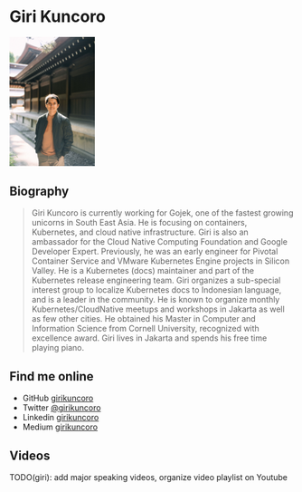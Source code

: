 # Giri Kuncoro

<img src="https://github.com/girikuncoro/me/blob/master/assets/giri-kuncoro.png?raw=true" width=30% height=50%>

## Biography 

> Giri Kuncoro is currently working for Gojek, one of the fastest growing unicorns in South East Asia. He is focusing on containers, Kubernetes, and cloud native infrastructure. Giri is also an ambassador for the Cloud Native Computing Foundation and Google Developer Expert. Previously, he was an early engineer for Pivotal Container Service and VMware Kubernetes Engine projects in Silicon Valley. He is a Kubernetes (docs) maintainer and part of the Kubernetes release engineering team. Giri organizes a sub-special interest group to localize Kubernetes docs to Indonesian language, and is a leader in the community. He is known to organize monthly Kubernetes/CloudNative meetups and workshops in Jakarta as well as few other cities. He obtained his Master in Computer and Information Science from Cornell University, recognized with excellence award. Giri lives in Jakarta and spends his free time playing piano.

## Find me online

 - GitHub [girikuncoro](https://github.com/girikuncoro) 
 - Twitter [@girikuncoro](https://twitter.com/girikuncoro) 
 - Linkedin [girikuncoro](https://linkedin.com/in/girikuncoro) 
 - Medium [girikuncoro](https://medium.com/@girikuncoro) 
 

## Videos

TODO(giri): add major speaking videos, organize video playlist on Youtube

